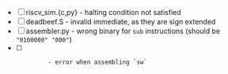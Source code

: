 - [ ] riscv_sim.{c,py} - halting condition not satisfied
- [ ] deadbeef.S - invalid immediate, as they are sign extended
- [ ] assembler.py - wrong binary for `sub` instructions (should be `"0100000" "000"`)
- [ ]              - error when assembling `sw`
